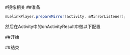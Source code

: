 #镜像相关
##准备
```java
mLelinkPlayer.prepareMirror(activity, mMirrorListener);
```
然后在Activity中的onActivityResult中做以下配置


##开始

##结束